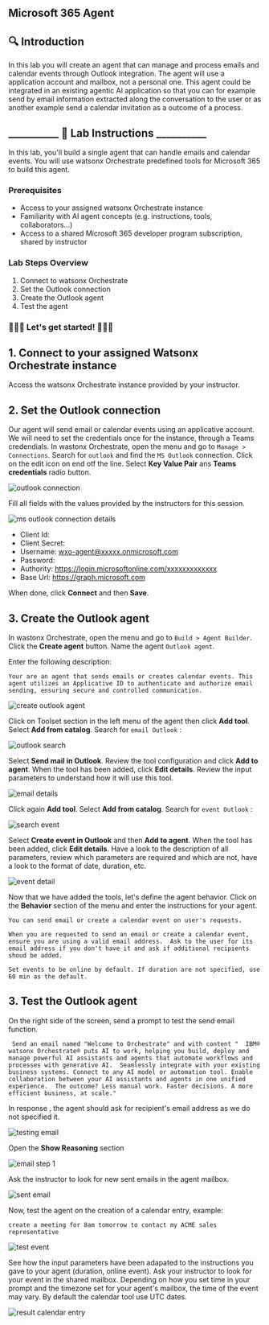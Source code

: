 ## Microsoft 365 Agent

## 🔍 Introduction

In this lab you will create an agent that can manage and process emails and calendar events through Outlook integration. The agent will use a application account and mailbox, not a personal one. This agent could be integrated in an existing agentic AI application so that you can for example send by email information extracted along the conversation to the user or as another example send a calendar invitation as a outcome of a process. 


## __________ 🔧 Lab Instructions __________

In this lab, you'll build a single agent that can handle emails and calendar events. You will use watsonx Orchestrate predefined tools for Microsoft 365 to build this agent.

### Prerequisites
- Access to your assigned watsonx Orchestrate instance
- Familiarity with AI agent concepts (e.g. instructions, tools, collaborators...)
- Access to a shared Microsoft 365 developer program subscription, shared by instructor

### Lab Steps Overview

1. Connect to watsonx Orchestrate
2. Set the Outlook connection
3. Create the Outlook agent
4. Test the agent


### 🚀🚀🚀 Let's get started! 🚀🚀🚀 <!-- omit in toc -->


## 1. Connect to your assigned Watsonx Orchestrate instance

Access the watsonx Orchestrate instance provided by your instructor.


## 2. Set the Outlook connection

Our agent will send email or calendar events using an applicative account. We will need to set the credentials once for the instance, through a Teams credendials. 
In wastonx Orchestrate, open the menu and go to `Manage > Connections`. Search for `outlook` and find the `MS Outlook` connection. Click on the edit icon on end otf the line.
Select **Key Value Pair**  ans **Teams credentials** radio button.

![outlook connection](images/ms-outlook-cnx.png)

Fill all fields with the values provided by the instructors for this session.

![ms outlook connection details](images/ms-outlook-cnx-details.png)

- Client Id: 
- Client Secret: 
- Username: wxo-agent@xxxxx.onmicrosoft.com
- Password: 
- Authority: https://login.microsoftonline.com/xxxxxxxxxxxxx
- Base Url: https://graph.microsoft.com

When done, click **Connect** and then **Save**.



## 3. Create the Outlook agent

In wastonx Orchestrate, open the menu and go to `Build > Agent Builder`. Click the **Create agent** button. Name the agent `Outlook agent`.

Enter the following description:
```
Your are an agent that sends emails or creates calendar events. This agent utilizes an Applicative ID to authenticate and authorize email sending, ensuring secure and controlled communication. 
```

![create outlook agent](images/oulook-agent-creation.png)

Click on Toolset section in the left menu of the agent then click **Add tool**. Select **Add from catalog**. Search for `email Outlook` :

![outlook search](images/outlook-tools-search.png)

Select **Send mail in Outlook**. Review the tool configuration and click **Add to agent**. When the tool has been added, click **Edit details**. Review the input parameters to understand how it will use this tool.

![email details](images/email-tool-details.png)


Click again **Add tool**. Select **Add from catalog**. Search for `event Outlook` :

![search event](images/outlook-event-search.png)

Select **Create event in Outlook** and then **Add to agent**. When the tool has been added, click **Edit details**.  Have a look to the description of all parameters, review which parameters are required and which are not, have a look to the format of date, duration, etc. 

![event detail](images/event-tool-details.png)


Now that we have added the tools, let's define the agent behavior. Click on the **Behavior** section of the menu and enter the instructions for your agent.

```
You can send email or create a calendar event on user's requests.

When you are requested to send an email or create a calendar event, ensure you are using a valid email address.  Ask to the user for its email address if you don't have it and ask if additional recipients shoud be added.
 
Set events to be online by default. If duration are not specified, use 60 min as the default.
```

## 3. Test the Outlook agent

On the right side of the screen, send a prompt to test the send email function.

```
 Send an email named "Welcome to Orchestrate" and with content "  IBM® watsonx Orchestrate® puts AI to work, helping you build, deploy and manage powerful AI assistants and agents that automate workflows and processes with generative AI.  Seamlessly integrate with your existing business systems. Connect to any AI model or automation tool. Enable collaboration between your AI assistants and agents in one unified experience.  The outcome? Less manual work. Faster decisions. A more efficient business, at scale."

```
In response , the agent should ask for recipient's email address as we do not specified it.

![testing email](images/email-test.png)

Open the **Show Reasoning** section

![email step 1](images/email-reasoning.png)

Ask the instructor to look for new sent emails in the agent mailbox.

![sent email](images/sent-email.png)


Now, test the agent on the creation of a calendar entry, example:
```
create a meeting for 8am tomorrow to contact my ACME sales representative
```

![test event](images/test-event.png)

See how the input parameters have been adapated to the instructions you gave to your agent (duration, online event).
Ask your instructor to look for your event in the shared mailbox. Depending on how you set time in your prompt and the timezone set for your agent's mailbox, the time of the event may vary. By default the calendar tool use UTC dates.

![result calendar entry](images/calendar-entry.png)

 


